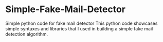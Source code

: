 # Simple-Fake-Mail-Detector
Simple python code for fake mail detector
This python code showcases simple syntaxes and libraries that I used in building a simple fake mail detection algorithm.
